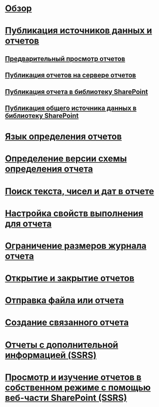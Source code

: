 # [Обзор](reporting-services-reports-ssrs.md)  
# [Публикация источников данных и отчетов](publishing-data-sources-and-reports.md)  
## [Предварительный просмотр отчетов](previewing-reports.md)  
## [Публикация отчетов на сервере отчетов](publishing-reports-to-a-report-server.md)  
## [Публикация отчета в библиотеку SharePoint](publish-a-report-to-a-sharepoint-library.md)  
## [Публикация общего источника данных в библиотеку SharePoint](publish-a-shared-data-source-to-a-sharepoint-library.md)  
# [Язык определения отчетов](report-definition-language-ssrs.md)  
# [Определение версии схемы определения отчета](find-the-report-definition-schema-version-ssrs.md)  
# [Поиск текста, чисел и дат в отчете](find-text-numbers-or-dates-in-a-report.md)  
# [Настройка свойств выполнения для отчета](configure-execution-properties-for-a-report-report-manager.md)  
# [Ограничение размеров журнала отчета](limit-report-history-report-manager.md)  
# [Открытие и закрытие отчетов](open-and-close-a-report-report-manager.md)  
# [Отправка файла или отчета](upload-a-file-or-report-report-manager.md)  
# [Создание связанного отчета](create-a-linked-report.md)  
# [Отчеты с дополнительной информацией (SSRS)](clickthrough-reports-ssrs.md)  
# [Просмотр и изучение отчетов в собственном режиме с помощью веб-части SharePoint (SSRS)](view-and-explore-native-mode-reports-using-sharepoint-web-parts-ssrs.md)  
